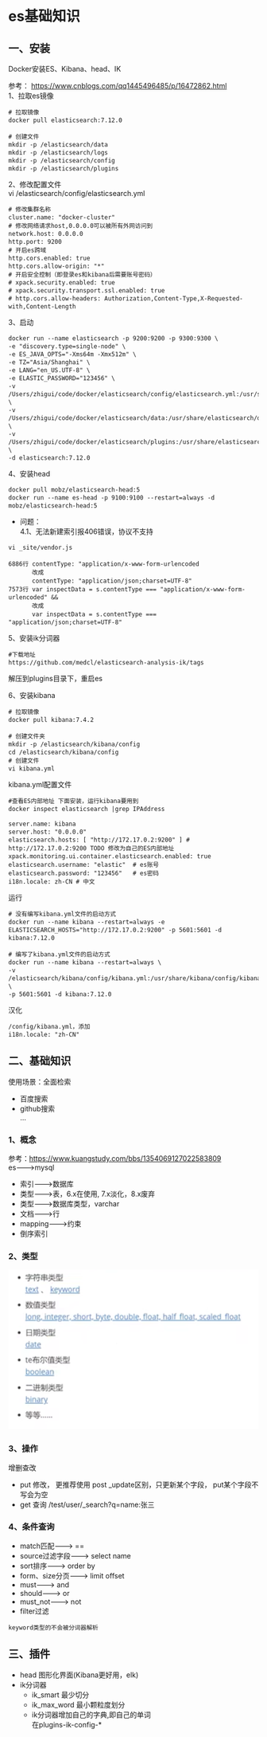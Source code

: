 # es基础知识

## 一、安装

Docker安装ES、Kibana、head、IK

参考：
https://www.cnblogs.com/qq1445496485/p/16472862.html   
1、拉取es镜像
```shell
# 拉取镜像
docker pull elasticsearch:7.12.0

# 创建文件
mkdir -p /elasticsearch/data
mkdir -p /elasticsearch/logs
mkdir -p /elasticsearch/config
mkdir -p /elasticsearch/plugins
```
2、修改配置文件  
vi /elasticsearch/config/elasticsearch.yml 
```text
# 修改集群名称
cluster.name: "docker-cluster"
# 修改网络请求host,0.0.0.0可以被所有外网访问到
network.host: 0.0.0.0
http.port: 9200
# 开启es跨域
http.cors.enabled: true
http.cors.allow-origin: "*"
# 开启安全控制（即登录es和kibana后需要账号密码）
# xpack.security.enabled: true
# xpack.security.transport.ssl.enabled: true
# http.cors.allow-headers: Authorization,Content-Type,X-Requested-with,Content-Length
```
3、启动
```shell
docker run --name elasticsearch -p 9200:9200 -p 9300:9300 \
-e "discovery.type=single-node" \
-e ES_JAVA_OPTS="-Xms64m -Xmx512m" \
-e TZ="Asia/Shanghai" \
-e LANG="en_US.UTF-8" \
-e ELASTIC_PASSWORD="123456" \
-v /Users/zhigui/code/docker/elasticsearch/config/elasticsearch.yml:/usr/share/elasticsearch/config/elasticsearch.yml \
-v /Users/zhigui/code/docker/elasticsearch/data:/usr/share/elasticsearch/data \
-v /Users/zhigui/code/docker/elasticsearch/plugins:/usr/share/elasticsearch/plugins \
-d elasticsearch:7.12.0
```
4、安装head
```shell
docker pull mobz/elasticsearch-head:5
docker run --name es-head -p 9100:9100 --restart=always -d mobz/elasticsearch-head:5
```
+ 问题：  
4.1、无法新建索引报406错误，协议不支持  

```text
vi _site/vendor.js

6886行 contentType: "application/x-www-form-urlencoded
　　　　改成
　　　　contentType: "application/json;charset=UTF-8"
7573行 var inspectData = s.contentType === "application/x-www-form-urlencoded" &&
　　　　改成
　　　　var inspectData = s.contentType === "application/json;charset=UTF-8"
```

5、安装ik分词器
```text
#下载地址
https://github.com/medcl/elasticsearch-analysis-ik/tags
```
解压到plugins目录下，重启es

6、安装kibana
```shell
# 拉取镜像
docker pull kibana:7.4.2

# 创建文件夹
mkdir -p /elasticsearch/kibana/config
cd /elasticsearch/kibana/config
# 创建文件
vi kibana.yml
```
kibana.yml配置文件
```shell
#查看ES内部地址 下面安装，运行kibana要用到
docker inspect elasticsearch |grep IPAddress
```
```text
server.name: kibana
server.host: "0.0.0.0"
elasticsearch.hosts: [ "http://172.17.0.2:9200" ] # http://172.17.0.2:9200 TODO 修改为自己的ES内部地址
xpack.monitoring.ui.container.elasticsearch.enabled: true
elasticsearch.username: "elastic"  # es账号
elasticsearch.password: "123456"   # es密码
i18n.locale: zh-CN # 中文
```
运行
```shell
# 没有编写kibana.yml文件的启动方式
docker run --name kibana --restart=always -e ELASTICSEARCH_HOSTS="http://172.17.0.2:9200" -p 5601:5601 -d kibana:7.12.0
 
# 编写了kibana.yml文件的启动方式
docker run --name kibana --restart=always \
-v /elasticsearch/kibana/config/kibana.yml:/usr/share/kibana/config/kibana.yml \
-p 5601:5601 -d kibana:7.12.0
```
汉化
```text
/config/kibana.yml，添加
i18n.locale: "zh-CN"
```

## 二、基础知识

使用场景：全面检索
+ 百度搜索
+ github搜索  
...

### 1、概念

参考：https://www.kuangstudy.com/bbs/1354069127022583809  
es--->mysql

* 索引--->数据库  
* 类型--->表，6.x在使用, 7.x淡化，8.x废弃  
* 类型--->数据库类型，varchar  
* 文档--->行
* mapping--->约束
* 倒序索引

### 2、类型

![img.png](images/img.png)

### 3、操作

增删查改

+ put 修改， 更推荐使用 post _update区别，只更新某个字段， put某个字段不写会为空
+ get 查询  /test/user/_search?q=name:张三  

### 4、条件查询

+ match匹配---> ==
+ source过滤字段---> select name
+ sort排序---> order by
+ form、size分页---> limit offset
+ must---> and
+ should---> or
+ must_not---> not
+ filter过滤

```text
keyword类型的不会被分词器解析
```

## 三、插件
* head 图形化界面(Kibana更好用，elk)
* ik分词器
    + ik_smart 最少切分
    + ik_max_word 最小颗粒度划分
    + ik分词器增加自己的字典,即自己的单词  
        在plugins-ik-config-*
